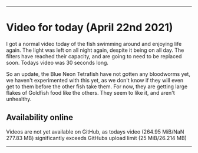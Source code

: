 
***

# Video for today (April 22nd 2021)

I got a normal video today of the fish swimming around and enjoying life again. The light was left on all night again, despite it being on all day. The filters have reached their capacity, and are going to need to be replaced soon. Todays video was 30 seconds long.

So an update, the Blue Neon Tetrafish have not gotten any bloodworms yet, we haven't experimented with this yet, as we don't know if they will even get to them before the other fish take them. For now, they are getting large flakes of Goldfish food like the others. They seem to like it, and aren't unhealthy.

## Availability online

Videos are not yet available on GitHub, as todays video (264.95 MiB/NaN 277.83 MB) significantly exceeds GitHubs upload limit (25 MiB/26.214 MB)

***

